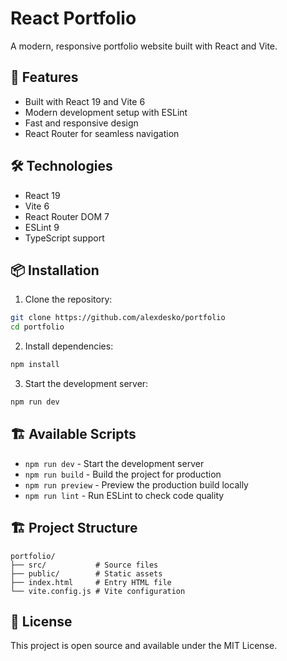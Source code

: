 # React Portfolio

A modern, responsive portfolio website built with React and Vite.

## 🚀 Features

- Built with React 19 and Vite 6
- Modern development setup with ESLint
- Fast and responsive design
- React Router for seamless navigation

## 🛠️ Technologies

- React 19
- Vite 6
- React Router DOM 7
- ESLint 9
- TypeScript support

## 📦 Installation

1. Clone the repository:
```bash
git clone https://github.com/alexdesko/portfolio
cd portfolio
```

2. Install dependencies:
```bash
npm install
```

3. Start the development server:
```bash
npm run dev
```

## 🏗️ Available Scripts

- `npm run dev` - Start the development server
- `npm run build` - Build the project for production
- `npm run preview` - Preview the production build locally
- `npm run lint` - Run ESLint to check code quality

## 🏗️ Project Structure

```
portfolio/
├── src/           # Source files
├── public/        # Static assets
├── index.html     # Entry HTML file
└── vite.config.js # Vite configuration
```

## 📝 License

This project is open source and available under the MIT License.